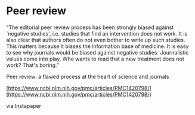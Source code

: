 # Peer review

“The editorial peer review process has been strongly biased against `negative studies', i.e. studies that find an intervention does not work. It is also clear that authors often do not even bother to write up such studies. This matters because it biases the information base of medicine. It is easy to see why journals would be biased against negative studies. Journalistic values come into play. Who wants to read that a new treatment does not work? That's boring.”

Peer review: a flawed process at the heart of science and journals

[https://www.ncbi.nlm.nih.gov/pmc/articles/PMC1420798/](https://www.ncbi.nlm.nih.gov/pmc/articles/PMC1420798/)

via Instapaper

